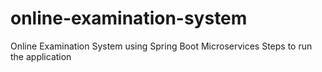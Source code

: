 # online-examination-system
Online Examination System using Spring Boot Microservices 
Steps to run the application

